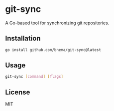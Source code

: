 # git-sync

A Go-based tool for synchronizing git repositories.

## Installation

```bash
go install github.com/bnema/git-sync@latest
```

## Usage

```bash
git-sync [command] [flags]
```

## License

MIT